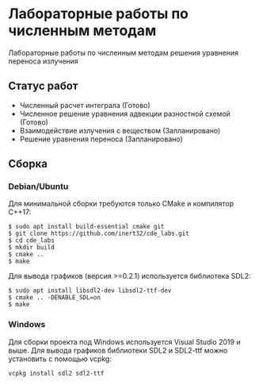 # Лабораторные работы по численным методам
Лабораторные работы по численным методам решения уравнения переноса излучения

## Статус работ
* Численный расчет интеграла (Готово)
* Численное решение уравнения адвекции разностной схемой (Готово)
* Взаимодействие излучения с веществом (Запланировано)
* Решение уравнения переноса (Запланировано)

## Сборка
### Debian/Ubuntu
Для минимальной сборки требуются только CMake и компилятор C++17:

    $ sudo apt install build-essential cmake git
    $ git clone https://github.com/inert32/cde_labs.git
    $ cd cde_labs
    $ mkdir build
    $ cmake ..
    $ make

Для вывода графиков (версия >=0.2.1) используется библиотека SDL2:

    $ sudo apt install libsdl2-dev libsdl2-ttf-dev
    $ cmake .. -DENABLE_SDL=on
    $ make

### Windows
Для сборки проекта под Windows используется Visual Studio 2019 и выше. Для вывода графиков библиотеки SDL2 и SDL2-ttf можно установить с помощью vcpkg:

    vcpkg install sdl2 sdl2-ttf
